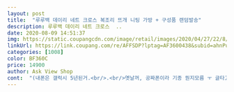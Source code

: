 ```yaml
---
layout: post 
title:  "루루백 데이리 네트 크로스 복조리 뜨개 니팅 가방 + 구성품 랜덤발송" 
description: 루루백 데이리 네트 크로스  ..
date: 2020-08-09 14:51:37 
img: https://static.coupangcdn.com/image/retail/images/2020/04/27/22/8/178f06a1-7f2d-486e-836e-ac5f4d35faf6.jpg 
linkUrl: https://link.coupang.com/re/AFFSDP?lptag=AF3600438&subid=ahnPublicAsk&pageKey=1519830873&itemId=2607932702&vendorItemId=70599040837&traceid=V0-113-03f8f58ae5234efd 
categories: [1008] 
color: BF360C 
price: 14900 
author: Ask View Shop 
cont:  "(내폰은 갤럭시 5년된거.<br/>.<br/>옛날꺼, 공짜폰이라 기종 뭔지모름 ㅜ 글타고 엄청큰건 아님, 작은편인데도)<br/>가볍고, 뭔가 소녀가 된거같다?<br/>간편하게 하고 다니기 너무 좋아요<br/>결론  그래도 난 소녀같은 갬성이 좋아 사용하기로 정했다!<br/>귀엽고 이뻐요 냄새는 살짝나던데 베란다에  널어놓으니  금방  없어졌어요 #<br/>그래서 윗줄을 매듭져서 길이 조절해서 들고다님.<br/><br/>그러나 똥손인걸 다들 알고있는터라 사실대로 만오천원 줬다고 실토함<br/>단점  줄이 오지게 길다.<br/>.<br/> 신장 180이 들어야 할판.<br/>.<br/><br/>반지갑 삐쭉 나옴.<br/> 동전지갑 삐쭉 나옴.<br/>.<br/> 당최 쏘옥 들어가는건 차키 정도.<br/>.<br/><br/>사진보다 실물이 훨씬 작은편이라 핸드폰 머리부분 나옴.<br/>.<br/><br/>우리 직원들이 가방보더니 직접 뜬거냐고 물어봐서 그렇다고 뻥치고 싶었음<br/>장점  손뜨개질로 한거라 부들부들하고 뭔가 핸드메이드적인 정성이 느껴짐<br/>주변사람들도 여름에 시원하게 메기도 좋고, 귀엽다고 합니다.<br/><br/>" 
---
```


